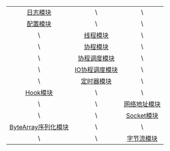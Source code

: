 
| | | |
| :-----: | :-----: | :-----: |
| [日志模块](./Logger/README.md) | \ | \ |
| [配置模块](./Config/README.md) | \ | \ |
| \ | [线程模块](./Thread/README.md) | \ |
| \ | [协程模块](./Fiber/README.md) | \ |
| \ | [协程调度模块](./Scheduler/README.md) | \ |
| \ | [IO协程调度模块](./IOManager/README.md) | \ |
| \ | [定时器模块](./Timer/README.md) | \ |
| [Hook模块](./Hook/README.md) | \ | \ |
| \ | \ | [网络地址模块](./Address/README.md) |
| \ | \ | [Socket模块](./Socket/README.md) |
| [ByteArray序列化模块](./ByteArray/README.md) | \ | \ |
| \ | \ | [字节流模块](./Stream/README.md) |